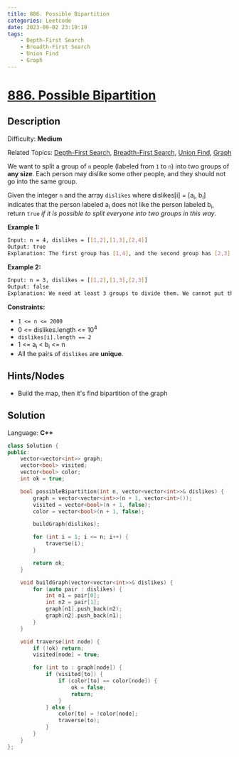 ```yaml
---
title: 886. Possible Bipartition
categories: Leetcode
date: 2023-09-02 23:19:19
tags:
    - Depth-First Search
    - Breadth-First Search
    - Union Find
    - Graph
---
```


# [886\. Possible Bipartition](https://leetcode.com/problems/possible-bipartition/)

## Description

Difficulty: **Medium**

Related Topics: [Depth-First Search](https://leetcode.com/tag/https://leetcode.com/tag/depth-first-search//), [Breadth-First Search](https://leetcode.com/tag/https://leetcode.com/tag/breadth-first-search//), [Union Find](https://leetcode.com/tag/https://leetcode.com/tag/union-find//), [Graph](https://leetcode.com/tag/https://leetcode.com/tag/graph//)

We want to split a group of `n` people (labeled from `1` to `n`) into two groups of **any size**. Each person may dislike some other people, and they should not go into the same group.

Given the integer `n` and the array `dislikes` where dislikes[i] = [a<sub>i</sub>, b<sub>i</sub>] indicates that the person labeled a<sub>i</sub> does not like the person labeled b<sub>i</sub>, return `true` _if it is possible to split everyone into two groups in this way_.

**Example 1:**

```bash
Input: n = 4, dislikes = [[1,2],[1,3],[2,4]]
Output: true
Explanation: The first group has [1,4], and the second group has [2,3].
```

**Example 2:**

```bash
Input: n = 3, dislikes = [[1,2],[1,3],[2,3]]
Output: false
Explanation: We need at least 3 groups to divide them. We cannot put them in two groups.
```

**Constraints:**

* `1 <= n <= 2000`
* 0 <= dislikes.length <= 10<sup>4</sup>
* `dislikes[i].length == 2`
* 1 <= a<sub>i</sub> < b<sub>i</sub> <= n
* All the pairs of `dislikes` are **unique**.

## Hints/Nodes

* Build the map, then it's find bipartition of the graph

## Solution

Language: **C++**

```C++
class Solution {
public:
    vector<vector<int>> graph;
    vector<bool> visited;
    vector<bool> color;
    int ok = true;

    bool possibleBipartition(int n, vector<vector<int>>& dislikes) {
        graph = vector<vector<int>>(n + 1, vector<int>());
        visited = vector<bool>(n + 1, false);
        color = vector<bool>(n + 1, false);

        buildGraph(dislikes);

        for (int i = 1; i <= n; i++) {
            traverse(i);
        }

        return ok;
    }

    void buildGraph(vector<vector<int>>& dislikes) {
        for (auto pair : dislikes) {
            int n1 = pair[0];
            int n2 = pair[1];
            graph[n1].push_back(n2);
            graph[n2].push_back(n1);
        }
    }

    void traverse(int node) {
        if (!ok) return;
        visited[node] = true;

        for (int to : graph[node]) {
            if (visited[to]) {
                if (color[to] == color[node]) {
                    ok = false;
                    return;
                }
            } else {
                color[to] = !color[node];
                traverse(to);
            }
        }
    }
};
```
